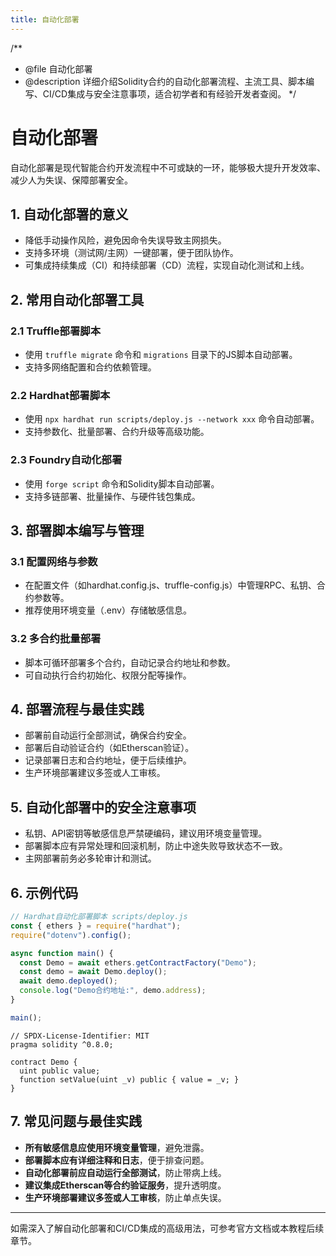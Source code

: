 ```yaml
---
title: 自动化部署
---
```


/**
 * @file 自动化部署
 * @description 详细介绍Solidity合约的自动化部署流程、主流工具、脚本编写、CI/CD集成与安全注意事项，适合初学者和有经验开发者查阅。
 */

# 自动化部署

自动化部署是现代智能合约开发流程中不可或缺的一环，能够极大提升开发效率、减少人为失误、保障部署安全。

## 1. 自动化部署的意义
- 降低手动操作风险，避免因命令失误导致主网损失。
- 支持多环境（测试网/主网）一键部署，便于团队协作。
- 可集成持续集成（CI）和持续部署（CD）流程，实现自动化测试和上线。

## 2. 常用自动化部署工具

### 2.1 Truffle部署脚本
- 使用 `truffle migrate` 命令和 `migrations` 目录下的JS脚本自动部署。
- 支持多网络配置和合约依赖管理。

### 2.2 Hardhat部署脚本
- 使用 `npx hardhat run scripts/deploy.js --network xxx` 命令自动部署。
- 支持参数化、批量部署、合约升级等高级功能。

### 2.3 Foundry自动化部署
- 使用 `forge script` 命令和Solidity脚本自动部署。
- 支持多链部署、批量操作、与硬件钱包集成。

## 3. 部署脚本编写与管理

### 3.1 配置网络与参数
- 在配置文件（如hardhat.config.js、truffle-config.js）中管理RPC、私钥、合约参数等。
- 推荐使用环境变量（.env）存储敏感信息。

### 3.2 多合约批量部署
- 脚本可循环部署多个合约，自动记录合约地址和参数。
- 可自动执行合约初始化、权限分配等操作。

## 4. 部署流程与最佳实践
- 部署前自动运行全部测试，确保合约安全。
- 部署后自动验证合约（如Etherscan验证）。
- 记录部署日志和合约地址，便于后续维护。
- 生产环境部署建议多签或人工审核。

## 5. 自动化部署中的安全注意事项
- 私钥、API密钥等敏感信息严禁硬编码，建议用环境变量管理。
- 部署脚本应有异常处理和回滚机制，防止中途失败导致状态不一致。
- 主网部署前务必多轮审计和测试。

## 6. 示例代码

```js
// Hardhat自动化部署脚本 scripts/deploy.js
const { ethers } = require("hardhat");
require("dotenv").config();

async function main() {
  const Demo = await ethers.getContractFactory("Demo");
  const demo = await Demo.deploy();
  await demo.deployed();
  console.log("Demo合约地址:", demo.address);
}

main();
```

```solidity
// SPDX-License-Identifier: MIT
pragma solidity ^0.8.0;

contract Demo {
  uint public value;
  function setValue(uint _v) public { value = _v; }
}
```

## 7. 常见问题与最佳实践
- **所有敏感信息应使用环境变量管理**，避免泄露。
- **部署脚本应有详细注释和日志**，便于排查问题。
- **自动化部署前应自动运行全部测试**，防止带病上线。
- **建议集成Etherscan等合约验证服务**，提升透明度。
- **生产环境部署建议多签或人工审核**，防止单点失误。

---

如需深入了解自动化部署和CI/CD集成的高级用法，可参考官方文档或本教程后续章节。 